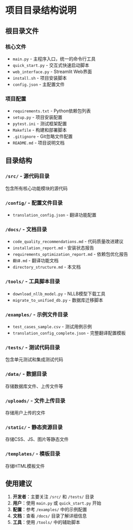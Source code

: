# 项目目录结构说明

## 根目录文件

### 核心文件
- `main.py` - 主程序入口，统一的命令行工具
- `quick_start.py` - 交互式快速启动脚本
- `web_interface.py` - Streamlit Web界面
- `install.sh` - 项目安装脚本
- `config.json` - 主配置文件

### 项目配置
- `requirements.txt` - Python依赖包列表
- `setup.py` - 项目安装配置
- `pytest.ini` - 测试框架配置
- `Makefile` - 构建和部署脚本
- `.gitignore` - Git忽略文件配置
- `README.md` - 项目说明文档

## 目录结构

### `/src/` - 源代码目录
包含所有核心功能模块的源代码

### `/config/` - 配置文件目录
- `translation_config.json` - 翻译功能配置

### `/docs/` - 文档目录
- `code_quality_recommendations.md` - 代码质量改进建议
- `installation_report.md` - 安装状态报告
- `requirements_optimization_report.md` - 依赖包优化报告
- `翻译.md` - 翻译功能文档
- `directory_structure.md` - 本文档

### `/tools/` - 工具脚本目录
- `download_nllb_model.py` - NLLB模型下载工具
- `migrate_to_unified_db.py` - 数据库迁移脚本

### `/examples/` - 示例文件目录
- `test_cases_sample.csv` - 测试用例示例
- `translation_config_complete.json` - 完整翻译配置模板

### `/tests/` - 测试代码目录
包含单元测试和集成测试代码

### `/data/` - 数据目录
存储数据库文件、上传文件等

### `/uploads/` - 文件上传目录
存储用户上传的文件

### `/static/` - 静态资源目录
存储CSS、JS、图片等静态文件

### `/templates/` - 模板目录
存储HTML模板文件

## 使用建议

1. **开发者**：主要关注 `/src/` 和 `/tests/` 目录
2. **用户**：使用 `main.py` 或 `quick_start.py` 开始
3. **配置**：参考 `/examples/` 中的示例配置
4. **文档**：查看 `/docs/` 目录了解详细信息
5. **工具**：使用 `/tools/` 中的辅助脚本